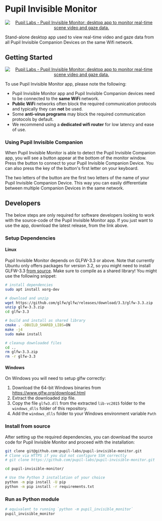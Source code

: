 # Pupil Invisible Monitor
<a
href="https://pupil-labs.com/products/invisible"
rel="noopener"
target="_blank">
	<p align="center">
		<img 
		src="https://raw.githubusercontent.com/wiki/pupil-labs/pupil-invisible-monitor/media/pupil_labs_pupil_invisible_monitor_repo_banner.jpg" 
		alt="Pupil Labs - Pupil Invisible Monitor: desktop app to monitor real-time scene video and gaze data."/>
	</p>
</a>


Stand-alone desktop app used to view real-time video and gaze data from all Pupil Invisible Companion Devices on the same Wifi network.

## Getting Started

<a
href="https://github.com/pupil-labs/pupil-invisible-monitor/releases/latest#user-content-downloads"
rel="noopener"
target="_blank">
	<p align="center">
		<img 
		src="https://raw.githubusercontent.com/wiki/pupil-labs/pupil-invisible-monitor/media/pupil_labs_pupil_invisible_app_banner.jpg" 
		alt="Pupil Labs - Pupil Invisible Monitor: desktop app to monitor real-time scene video and gaze data."/>
	</p>
</a>


To use Pupil Invisible Monitor app, please note the following: 
- Pupil Invisible Monitor app and Pupil Invisible Companion devices need to be connected to the **same WiFi** network. 
- **Public WiFi** networks often block the required communication protocols and typically they can **not** be used. 
- Some **anti-virus programs** may block the required communication protocols by default. 
- We recommend using a **dedicated wifi router** for low latency and ease of use.

### Using Pupil Invisible Companion

When Pupil Invisible Monitor is able to detect the Pupil Invisible Companion app, you will see a button appear at the bottom of the monitor window. Press the button to connect to your Pupil Invisible Companion Device. You can also press the key of the button's first letter on your keyboard.

The two letters of the button are the first two letters of the name of your Pupil Invisible Companion Device. This way you can easily differentiate between multiple Companion Devices in the same network.


## Developers

The below steps are only required for software developers looking to work with the source-code of the Pupil Invisible Monitor app. If you just want to use the app, download the latest release, from the link above. 

### Setup Dependencies

#### Linux
Pupil Invisible Monitor depends on GLFW-3.3 or above. Note that currently Ubuntu only offers packages for version 3.2, so you might need to install GLFW-3.3 [from source](https://github.com/glfw/glfw/releases/tag/3.3). Make sure to compile as a shared library! You might use the following snippet:
```bash
# install dependencies
sudo apt install xorg-dev

# download and unzip
wget https://github.com/glfw/glfw/releases/download/3.3/glfw-3.3.zip
unzip glfw-3.3.zip
cd glfw-3.3

# build and install as shared library
cmake . -DBUILD_SHARED_LIBS=ON
make -j4
sudo make install

# cleanup downloaded files
cd ..
rm glfw-3.3.zip
rm -r glfw-3.3
```

#### Windows
On Windows you will need to setup glfw correctly:
1. Download the 64-bit Windows binaries from https://www.glfw.org/download.html
1. Extract the downloaded zip file.
1. Copy the file `glfw3.dll` from the extracted `lib-vc2015` folder to the `windows_dlls` folder of this repository.
1. Add the `windows_dlls` folder to your Windows environment variable `Path`

### Install from source
After setting up the required dependencies, you can download the source code for Pupil Invisible Monitor and proceed with the installation:

```sh
git clone git@github.com:pupil-labs/pupil-invisible-monitor.git
# Clone via HTTPS if you did not configure SSH correctly
# git clone https://github.com/pupil-labs/pupil-invisible-monitor.git

cd pupil-invisible-monitor/

# Use the Python 3 installation of your choice
python -m pip install -U pip
python -m pip install -r requirements.txt
```

### Run as Python module

```sh
# equivalent to running `python -m pupil_invisible_monitor`
pupil_invisible_monitor
```
